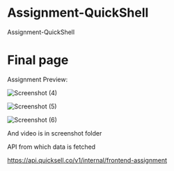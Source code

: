 # Assignment-QuickShell
Assignment-QuickShell
# Final page
Assignment
Preview: 

![Screenshot (4)](https://github.com/arjitshandilya/Quicksell_assignment/assets/63345828/cd5a8d10-8a71-4ead-86c2-86d32b3a57ff)


![Screenshot (5)](https://github.com/arjitshandilya/Quicksell_assignment/assets/63345828/361a09ef-42bf-4bda-9bc0-9a44cc5c3dcb)

![Screenshot (6)](https://github.com/arjitshandilya/Quicksell_assignment/assets/63345828/f5d830b9-e00c-4fd1-a32f-325bd2c25fde)

 And video is in screenshot folder


API from which data is fetched

https://api.quicksell.co/v1/internal/frontend-assignment

